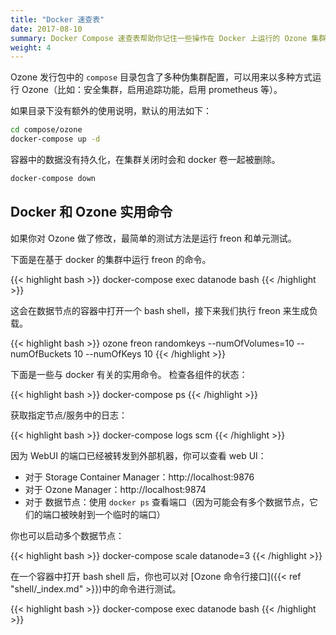 ```yaml
---
title: "Docker 速查表"
date: 2017-08-10
summary: Docker Compose 速查表帮助你记住一些操作在 Docker 上运行的 Ozone 集群的常用命令。
weight: 4
---
```


<!---
  Licensed to the Apache Software Foundation (ASF) under one or more
  contributor license agreements.  See the NOTICE file distributed with
  this work for additional information regarding copyright ownership.
  The ASF licenses this file to You under the Apache License, Version 2.0
  (the "License"); you may not use this file except in compliance with
  the License.  You may obtain a copy of the License at

      http://www.apache.org/licenses/LICENSE-2.0

  Unless required by applicable law or agreed to in writing, software
  distributed under the License is distributed on an "AS IS" BASIS,
  WITHOUT WARRANTIES OR CONDITIONS OF ANY KIND, either express or implied.
  See the License for the specific language governing permissions and
  limitations under the License.
-->

Ozone 发行包中的 `compose` 目录包含了多种伪集群配置，可以用来以多种方式运行 Ozone（比如：安全集群，启用追踪功能，启用 prometheus 等）。

如果目录下没有额外的使用说明，默认的用法如下：

```bash
cd compose/ozone
docker-compose up -d
```

容器中的数据没有持久化，在集群关闭时会和 docker 卷一起被删除。
```bash
docker-compose down
```

## Docker 和 Ozone 实用命令

如果你对 Ozone 做了修改，最简单的测试方法是运行 freon 和单元测试。

下面是在基于 docker 的集群中运行 freon 的命令。

{{< highlight bash >}}
docker-compose exec datanode bash
{{< /highlight >}}

这会在数据节点的容器中打开一个 bash shell，接下来我们执行 freon 来生成负载。

{{< highlight bash >}}
ozone freon randomkeys --numOfVolumes=10 --numOfBuckets 10 --numOfKeys 10
{{< /highlight >}}

下面是一些与 docker 有关的实用命令。
检查各组件的状态：

{{< highlight bash >}}
docker-compose ps
{{< /highlight >}}

获取指定节点/服务中的日志：

{{< highlight bash >}}
docker-compose logs scm
{{< /highlight >}}


因为 WebUI 的端口已经被转发到外部机器，你可以查看 web UI：

* 对于 Storage Container Manager：http://localhost:9876
* 对于 Ozone Manager：http://localhost:9874
* 对于 数据节点：使用 `docker ps` 查看端口（因为可能会有多个数据节点，它们的端口被映射到一个临时的端口）

你也可以启动多个数据节点：

{{< highlight bash >}}
docker-compose scale datanode=3
{{< /highlight >}}

在一个容器中打开 bash shell 后，你也可以对 [Ozone 命令行接口]({{< ref "shell/_index.md" >}})中的命令进行测试。

{{< highlight bash >}}
docker-compose exec datanode bash
{{< /highlight >}}
